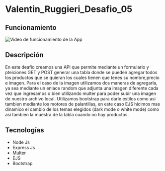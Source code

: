 # Valentin_Ruggieri_Desafio_05

## Funcionamiento

![Video de funcionamiento de la App](https://media.giphy.com/media/p2Gb5JFH2lJL0T53Ev/giphy.gif)

## Descripción
En este deafio creamos una API que permite mediante un formulario y pteiciones GET y POST generar una tabla donde
se pueden agregar todos los productos que se quieran los cuales tienen que tenes su nombre,precio e imagen.
Para el caso de la imagen utilizamos dos maneras de agregarla, ya sea mediante un enlace random que adjunta una 
imagen diferente cada vez que ingresamos o bien utilizando multer para poder subir una imagen de nuestro archivo local.
Utilizamos bootstrap para darle estilos como asi tambien mediante los motores de palantillas, en este caso EJS hicimos mas 
dinamico el cambio de los temas elegidos (dark mode o white mode) como asi tambien la muestra de la tabla cuando no hay productos.

## Tecnologías
- Node Js
- Express Js
- Multer
- EJS
- Bootstrap


